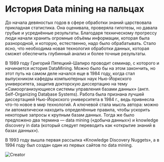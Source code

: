 # История Data mining на пальцах

До начала девяностых годов в сфере обработки знаний царствовала прикладная статистика. Она оценивала, проверяла гипотезы, но давала грубые и усреднённые результаты. Благодаря техническому прогрессу люди начали хранить огромные объёмы информации, которая была разнородной, и которую, естественно, надо было обрабатывать. Стало ясно, что необходима новая технология обработки данных, которая сможет обеспечить глубинный анализ и более точные результаты.

В 1989 году Григорий Пятецкий-Шапиро проводит семинар, с которого и начинается история DataMining. Можно было бы на этом закончить, но этот путь на самом деле начался еще в 1984 году, когда стал выпускником кафедры компьютерных наук Нью-Йоркского университета, защитив докторскую диссертацию на тему «Самоорганизующиеся системы управления базами данных» (англ. Self-Organizing Database Systems). Работа была признана лучшей диссертацией Нью-Йоркского университета в 1984 г., ведь привнесла что-то новое в мир технологий. А ключевой стала мысль автора: можно ли автоматически находить определённые правила, чтобы ускорить некоторые запросы к крупным базам данных. Тогда же было предложено два термина — data mining («добыча данных») и knowledge discovery in data (который следует переводить как «открытие знаний в базах данных»).

В 1993 году вышла первая рассылка «Knowledge Discovery Nuggets», а в 1994 году был создан один из первых сайтов по data mining.

![Creator](http://datareview.info/wp-content/uploads/2014/07/gregory-piatetsky-9-264x3001.jpg)

